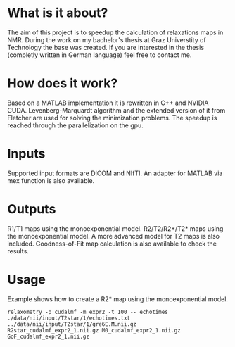 # What is it about?
The aim of this project is to speedup the calculation of relaxations maps in NMR. During the work on my bachelor's thesis at Graz Universtity of Technology the base was created. If you are interested in the thesis (completly written in German language) feel free to contact me.
# How does it work?
Based on a MATLAB implementation it is rewritten in C++ and NVIDIA CUDA. Levenberg-Marquardt algorithm and the extended version of it from Fletcher are used for solving the minimization problems. The speedup is reached through the parallelization on the gpu.
# Inputs
Supported input formats are DICOM and NIfTI. An adapter for MATLAB via mex function is also available.
# Outputs
R1/T1 maps using the monoexponential model. R2/T2/R2*/T2* maps using the monoexponential model. A more advanced model for T2 maps is also included. Goodness-of-Fit map calculation is also available to check the results.
# Usage
Example shows how to create a R2* map using the monoexponential model.

`relaxometry -p cudalmf -m expr2 -t 100 -- echotimes ./data/nii/input/T2star/1/echotimes.txt ../data/nii/input/T2star/1/gre6E.M.nii.gz R2star_cudalmf_expr2_1.nii.gz M0_cudalmf_expr2_1.nii.gz GoF_cudalmf_expr2_1.nii.gz`
